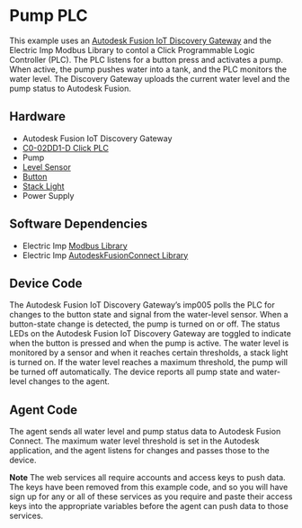 # Pump PLC

This example uses an [Autodesk Fusion IoT Discovery Gateway](https://electricimp.com/docs/hardware/resources/reference-designs/autodeskgateway/) and the Electric Imp Modbus Library to contol a Click Programmable Logic Controller (PLC). The PLC listens for a button press and activates a pump. When active, the pump pushes water into a tank, and the PLC monitors the water level. The Discovery Gateway uploads the current water level and the pump status to Autodesk Fusion.

## Hardware

- Autodesk Fusion IoT Discovery Gateway
- [C0-02DD1-D Click PLC](https://www.automationdirect.com/adc/Shopping/Catalog/Programmable_Controllers/CLICK_Series_PLCs_(Stackable_Micro_Brick)/PLC_Units/C0-02DD1-D?utm_source=google&utm_medium=product-search&gclid=CPeB4NWljNQCFUlNfgod9l4OVg)
- Pump
- [Level Sensor](https://www.amazon.com/KUS-USA-Water-Level-Sensor/dp/B00Y831Q0S/ref=sr_1_8?ie=UTF8&qid=1495758476&sr=8-8&keywords=gas+level+sensor)
- [Button](https://www.amazon.com/Big-Dome-Push-Button-Red/dp/B00CYGTH9I/ref=sr_1_1?ie=UTF8&qid=1495758339&sr=8-1&keywords=big+red+button)
- [Stack Light](https://www.amazon.com/uxcell-Bulbs-Yellow-Industrial-Signal/dp/B019OGDR32/ref=sr_1_4_a_it?ie=UTF8&qid=1495758536&sr=8-4&keywords=stack+light)
- Power Supply

## Software Dependencies

- Electric Imp [Modbus Library](https://github.com/electricimp/Modbus)
- Electric Imp [AutodeskFusionConnect Library](https://github.com/electricimp/AutodeskFusionConnect)

## Device Code

The Autodesk Fusion IoT Discovery Gateway’s imp005 polls the PLC for changes to the button state and signal from the water-level sensor. When a button-state change is detected, the pump is turned on or off. The status LEDs on the Autodesk Fusion IoT Discovery Gateway are toggled to indicate when the button is pressed and when the pump is active. The water level is monitored by a sensor and when it reaches certain thresholds, a stack light is turned on. If the water level reaches a maximum threshold, the pump will be turned off automatically. The device reports all pump state and water-level changes to the agent.

## Agent Code

The agent sends all water level and pump status data to Autodesk Fusion Connect. The maximum water level threshold is set in the Autodesk application, and the agent listens for changes and passes those to the device.

**Note** The web services all require accounts and access keys to push data. The keys have been removed from this example code, and so you will have sign up for any or all of these services as you require and paste their access keys into the appropriate variables before the agent can push data to those services.
